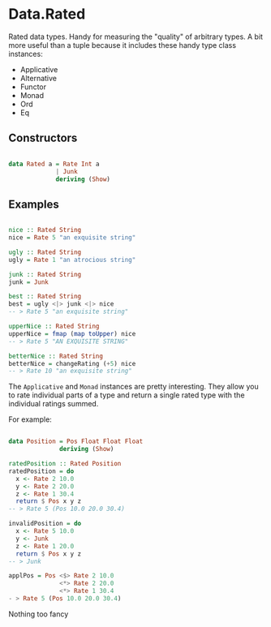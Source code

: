 
# Data.Rated

Rated data types. Handy for measuring the "quality" of arbitrary types. A bit
more useful than a tuple because it includes these handy type class instances:

* Applicative
* Alternative
* Functor
* Monad
* Ord
* Eq

## Constructors

```haskell

data Rated a = Rate Int a
             | Junk
             deriving (Show)

```

## Examples

```haskell

nice :: Rated String
nice = Rate 5 "an exquisite string"

ugly :: Rated String
ugly = Rate 1 "an atrocious string"

junk :: Rated String
junk = Junk

best :: Rated String
best = ugly <|> junk <|> nice
-- > Rate 5 "an exquisite string"

upperNice :: Rated String
upperNice = fmap (map toUpper) nice
-- > Rate 5 "AN EXQUISITE STRING"

betterNice :: Rated String
betterNice = changeRating (+5) nice
-- > Rate 10 "an exquisite string"

```

The `Applicative` and `Monad` instances are pretty interesting. They allow you
to rate individual parts of a type and return a single rated type with the
individual ratings summed.

For example:

```haskell

data Position = Pos Float Float Float
              deriving (Show)

ratedPosition :: Rated Position
ratedPosition = do
  x <- Rate 2 10.0
  y <- Rate 2 20.0
  z <- Rate 1 30.4
  return $ Pos x y z
-- > Rate 5 (Pos 10.0 20.0 30.4)

invalidPosition = do
  x <- Rate 5 10.0
  y <- Junk
  z <- Rate 1 20.0
  return $ Pos x y z
-- > Junk

applPos = Pos <$> Rate 2 10.0
              <*> Rate 2 20.0
              <*> Rate 1 30.4
- > Rate 5 (Pos 10.0 20.0 30.4)

```

Nothing too fancy
